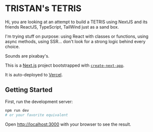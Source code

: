 # TRISTAN's TETRIS
Hi, you are looking at an attempt to build a TETRIS using NextJS and its friends ReactJS, TypeScript, TailWind just as a sand box.

I'm trying stuff on purpose: using React with classes or functions, using async methods, using SSR... don't look for a strong logic behind every choice.

Sounds are pixabay's.

This is a [Next.js](https://nextjs.org/) project bootstrapped with [`create-next-app`](https://github.com/vercel/next.js/tree/canary/packages/create-next-app).

It is auto-deployed to [Vercel](https://tetris-like.vercel.app/).

## Getting Started

First, run the development server:

```bash
npm run dev
# or your favorite equivalent
```

Open [http://localhost:3000](http://localhost:3000) with your browser to see the result.
